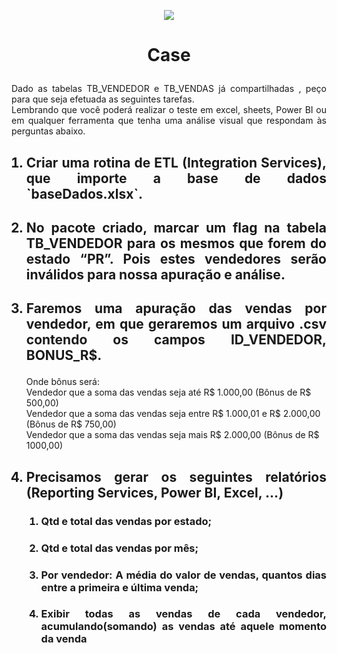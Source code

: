 <p align="center"><img src="https://media-exp1.licdn.com/dms/image/C4D0BAQGb8_oLQ1MyUA/company-logo_200_200/0?e=2159024400&v=beta&t=9B6o6krvcHzXfbzlOijhg2syo_kyGzBMlRmRH8UKBBY"></p>

<h1><b><p align="center">Case</p></b></h1>
<p align="justify">Dado as tabelas TB_VENDEDOR e TB_VENDAS já compartilhadas , peço para que seja efetuada as seguintes tarefas.</br>
Lembrando que você poderá realizar o teste em excel, sheets, Power BI ou em qualquer ferramenta que tenha uma análise visual que respondam às perguntas abaixo.</p>

<ol>
<h2><li><b><p align="justify">Criar uma rotina de ETL (Integration Services), que importe a base de dados `baseDados.xlsx`.</p></b></li></h2>



<h2><li><b><p align="justify">No pacote criado, marcar um flag na tabela TB_VENDEDOR para os mesmos que forem do estado “PR”. Pois estes vendedores serão inválidos para nossa apuração e análise.</p></b></li></h2>
<h2><li><b><p align="justify">Faremos uma apuração das vendas por vendedor, em que geraremos um arquivo .csv contendo os campos ID_VENDEDOR, BONUS_R$.</p></b></li></h2>
Onde bônus será:</br>
Vendedor que a soma das vendas seja até R$ 1.000,00 (Bônus de R$ 500,00)</br>
Vendedor que a soma das vendas seja entre R$ 1.000,01 e R$ 2.000,00 (Bônus de R$ 750,00)</br>
Vendedor que a soma das vendas seja mais R$ 2.000,00 (Bônus de R$ 1000,00)</br>
<h2><li><b><p align="justify">Precisamos gerar os seguintes relatórios (Reporting Services, Power BI, Excel, ...)</p></b></li></h2>
<ol>
	<h3><li><b><p align="justify">Qtd e total das vendas por estado;</p></b></li></h3>
	<h3><li><b><p align="justify">Qtd e total das vendas por mês;</p></b></li></h3>
	<h3><li><b><p align="justify">Por vendedor: A média do valor de vendas, quantos dias entre a primeira e última venda;</p></b></li></h3>
	<h3><li><b><p align="justify">Exibir todas as vendas de cada vendedor, acumulando(somando) as vendas até aquele momento da venda</p></b></li></h3>
</ol>
</ol>

